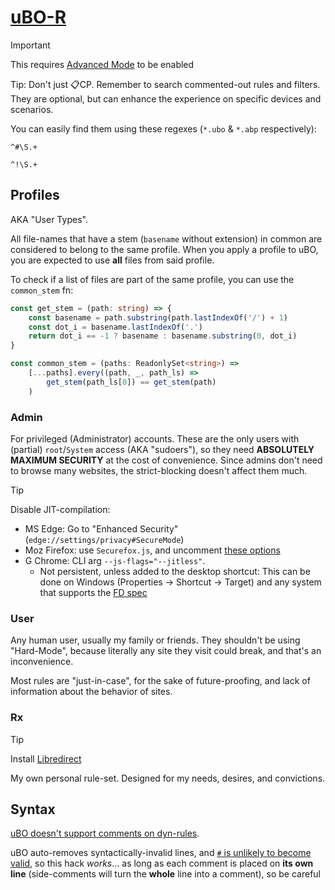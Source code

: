 # [uBO-R](https://github.com/gorhill/uBlock/wiki/Dashboard:-My-rules)
> [!important]
> This requires [Advanced Mode](https://github.com/gorhill/uBlock/wiki/Advanced-user-features) to be enabled

Tip: Don't just 📋CP. Remember to search commented-out rules and filters. They are optional, but can enhance the experience on specific devices and scenarios.

You can easily find them using these regexes (`*.ubo` & `*.abp` respectively):
```regex
^#\S.+
```
```regex
^!\S.+
```

## Profiles
AKA "User Types".

All file-names that have a stem (`basename` without extension) in common are considered to belong to the same profile. When you apply a profile to uBO, you are expected to use **all** files from said profile.

To check if a list of files are part of the same profile, you can use the `common_stem` fn:
```ts
const get_stem = (path: string) => {
	const basename = path.substring(path.lastIndexOf('/') + 1)
	const dot_i = basename.lastIndexOf('.')
	return dot_i == -1 ? basename : basename.substring(0, dot_i)
}

const common_stem = (paths: ReadonlySet<string>) =>
	[...paths].every((path, _, path_ls) =>
		get_stem(path_ls[0]) == get_stem(path)
	)
```

### Admin
For privileged (Administrator) accounts. These are the only users with (partial) `root`/`System` access (AKA "sudoers"), so they need **ABSOLUTELY MAXIMUM SECURITY** at the cost of convenience. Since admins don't need to browse many websites, the strict-blocking doesn't affect them much.

> [!tip]
> Disable JIT-compilation:
> - MS Edge: Go to "Enhanced Security" (`edge://settings/privacy#SecureMode`)
> - Moz Firefox: use `Securefox.js`, and uncomment [these options](https://github.com/yokoffing/Betterfox/blob/c5fca2dbf7289c8dbce901c040683f3cdfdd7926/Securefox.js#L1131-L1162)
> - G Chrome: CLI arg `--js-flags="--jitless"`.
> 	- Not persistent, unless added to the desktop shortcut: This can be done on Windows (Properties -> Shortcut -> Target) and any system that supports the [FD spec](https://specifications.freedesktop.org/desktop-entry-spec/latest/ar01s07.html)

### User
Any human user, usually my family or friends. They shouldn't be using "Hard-Mode", because literally any site they visit could break, and that's an inconvenience.

Most rules are "just-in-case", for the sake of future-proofing, and lack of information about the behavior of sites.

### Rx
> [!tip]
> Install [Libredirect](https://github.com/libredirect/browser_extension)

My own personal rule-set. Designed for my needs, desires, and convictions.

## Syntax
[uBO doesn't support comments on dyn-rules](https://github.com/gorhill/uBlock/issues/333).

uBO auto-removes syntactically-invalid lines, and [`#` is unlikely to become valid](https://github.com/gorhill/uMatrix/issues/314#issuecomment-128793820), so this hack _works_... as long as each comment is placed on **its own line** (side-comments will turn the **whole** line into a comment), so be careful
